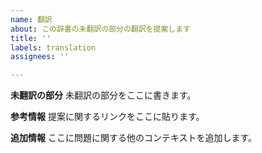 ```yaml
---
name: 翻訳
about: この辞書の未翻訳の部分の翻訳を提案します
title: ''
labels: translation
assignees: ''

---
```


**未翻訳の部分**
未翻訳の部分をここに書きます。

**参考情報**
提案に関するリンクをここに貼ります。

**追加情報**
ここに問題に関する他のコンテキストを追加します。

